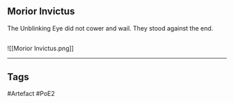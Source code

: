 ## Morior Invictus
The Unblinking Eye did not cower and wail.
They stood against the end.
##
![[Morior Invictus.png]]

---
## Tags
#Artefact
#PoE2